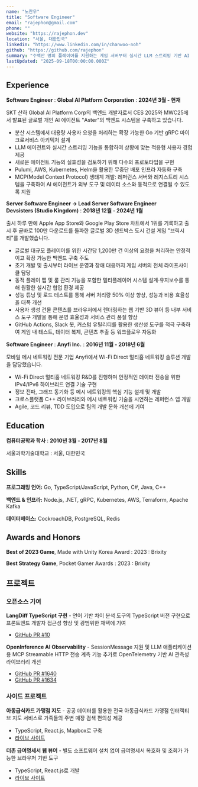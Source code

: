 ```yaml
---
name: "노찬우"
title: "Software Engineer"
email: "rajephon@gmail.com"
phone: ""
website: "https://rajephon.dev"
location: "서울, 대한민국"
linkedin: "https://www.linkedin.com/in/chanwoo-noh"
github: "https://github.com/rajephon"
summary: "수백만 명의 플레이어를 지원하는 게임 서버부터 실시간 LLM 스트리밍 기반 AI 플랫폼까지, 확장 가능한 분산 시스템을 설계하고 구축해온 8년차 백엔드 엔지니어입니다."
lastUpdated: "2025-09-18T00:00:00.000Z"
---
```


## Experience

**Software Engineer**
  : **Global AI Platform Corporation**
  : **2024년 3월 - 현재**

SKT 산하 Global AI Platform Corp의 백엔드 개발자로서 CES 2025와 MWC25에서 발표된 글로벌 개인 AI 에이전트 "Aster"의 백엔드 시스템을 구축하고 있습니다.

- 분산 시스템에서 대용량 사용자 요청을 처리하는 확장 가능한 Go 기반 gRPC 마이크로서비스 아키텍처 설계
- LLM 에이전트와 실시간 스트리밍 기능을 통합하여 상황에 맞는 적응형 사용자 경험 제공
- 새로운 에이전트 기능의 실효성을 검토하기 위해 다수의 프로토타입을 구현
- Pulumi, AWS, Kubernetes, Helm을 활용한 무중단 배포 인프라 자동화 구축
- MCP(Model Context Protocol) 생태계 개발: 레퍼런스 서버와 레지스트리 시스템을 구축하여 AI 에이전트가 외부 도구 및 데이터 소스와 동적으로 연결될 수 있도록 지원

**Server Software Engineer → Lead Server Software Engineer**  
**Devsisters (Studio Kingdom)** : **2018년 12월 - 2024년 1월**

출시 하루 만에 Apple App Store와 Google Play Store 차트에서 1위를 기록하고 출시 후 곧바로 100만 다운로드를 돌파한 글로벌 3D 샌드박스 도시 건설 게임 "브릭시티"를 개발했습니다.

- 글로벌 대규모 플레이어를 위한 시간당 1,200만 건 이상의 요청을 처리하는 안정적이고 확장 가능한 백엔드 구축 주도
- 초기 개발 및 출시부터 라이브 운영과 장애 대응까지 게임 서버의 전체 라이프사이클 담당
- 동적 플레이 맵 및 룸 관리 기능을 포함한 멀티플레이어 시스템 설계·유지보수를 통해 원활한 실시간 협업 환경 제공
- 성능 튜닝 및 로드 테스트를 통해 서버 처리량 50% 이상 향상, 성능과 비용 효율성을 대폭 개선
- 사용자 생성 건물 콘텐츠를 브라우저에서 렌더링하는 웹 기반 3D 뷰어 등 내부 서비스 도구 개발을 통해 운영 효율성과 서비스 관리 품질 향상
- GitHub Actions, Slack 봇, 커스텀 유틸리티를 활용한 생산성 도구를 적극 구축하여 게임 내 테스트, 데이터 복제, 콘텐츠 추출 등 워크플로우 자동화

<!--NEW_PAGE-->

**Software Engineer**
  : **Anyfi Inc.**
  : **2016년 11월 - 2018년 6월**

모바일 메시 네트워킹 전문 기업 Anyfi에서 Wi-Fi Direct 멀티홉 네트워킹 솔루션 개발을 담당했습니다.

- Wi-Fi Direct 멀티홉 네트워킹 R&D를 진행하며 안정적인 데이터 전송을 위한 IPv4/IPv6 하이브리드 연결 기술 구현
- 정보 전파, 그래프 동기화 등 메시 네트워킹의 핵심 기능 설계 및 개발
- 크로스플랫폼 C++ 라이브러리와 메시 네트워킹 기술을 시연하는 레퍼런스 앱 개발
- Agile, 코드 리뷰, TDD 도입으로 팀의 개발 문화 개선에 기여

## Education

**컴퓨터공학과 학사**
  : **2010년 3월 - 2017년 8월**

서울과학기술대학교
  : 서울, 대한민국

## Skills

**프로그래밍 언어:** Go, TypeScript/JavaScript, Python, C#, Java, C++

**백엔드 & 인프라:** Node.js, .NET, gRPC, Kubernetes, AWS, Terraform, Apache Kafka

**데이터베이스:** CockroachDB, PostgreSQL, Redis

## Awards and Honors

**Best of 2023 Game**, Made with Unity Korea Award
  : 2023
  : Brixity

**Best Strategy Game**, Pocket Gamer Awards
  : 2023
  : Brixity

## 프로젝트

### 오픈소스 기여

**LangDiff TypeScript 구현** - 언어 기반 차이 분석 도구의 TypeScript 버전 구현으로 프론트엔드 개발자 접근성 향상 및 광범위한 채택에 기여
- [GitHub PR #10](https://github.com/globalaiplatform/langdiff/pull/10)

**OpenInference AI Observability** - SessionMessage 지원 및 LLM 애플리케이션용 MCP Streamable HTTP 전송 계측 기능 추가로 OpenTelemetry 기반 AI 관측성 라이브러리 개선
- [GitHub PR #1640](https://github.com/Arize-ai/openinference/pull/1640)
- [GitHub PR #1634](https://github.com/Arize-ai/openinference/pull/1634)

### 사이드 프로젝트

**아동급식카드 가맹점 지도** - 공공 데이터를 활용한 전국 아동급식카드 가맹점 인터랙티브 지도 서비스로 가족들의 주변 매장 검색 편의성 제공
- TypeScript, React.js, Mapbox로 구축
- [라이브 사이트](https://dream-tree.rajephon.dev/)

**더존 급여명세서 웹 뷰어** - 별도 소프트웨어 설치 없이 급여명세서 복호화 및 조회가 가능한 브라우저 기반 도구
- TypeScript, React.js로 개발
- [라이브 사이트](https://pay.rajephon.dev/)